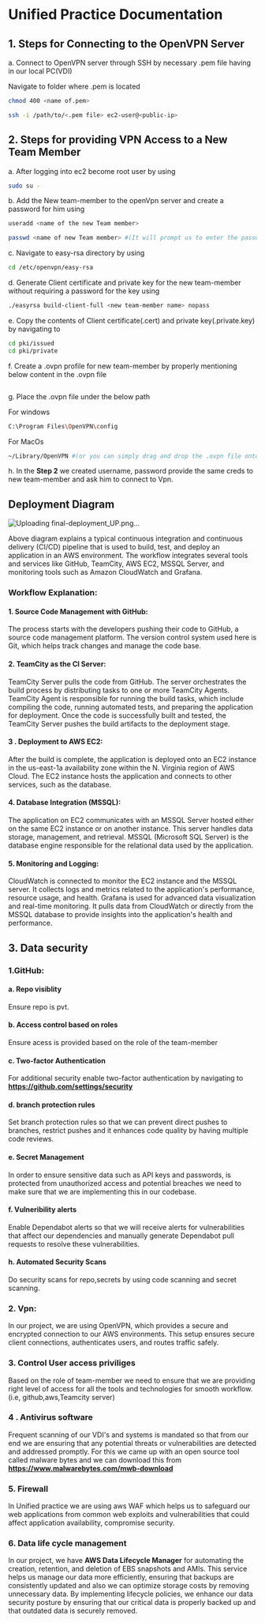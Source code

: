 # Unified Practice Documentation

## 1. Steps for Connecting to the OpenVPN Server 
a. Connect to  OpenVPN server through SSH by necessary .pem file having in our local PC(VDI)

   Navigate to folder where .pem is located
```bash
chmod 400 <name of.pem>
```
```bash
ssh -i /path/to/<.pem file> ec2-user@<public-ip>
```
## 2. Steps for providing VPN Access to a New Team Member
a. After logging into ec2 become root user by using
```bash
sudo su -
```
b. Add the New team-member to the openVpn server and create a password for him using
```bash
useradd <name of the new Team member>
```
```bash
passwd <name of new Team member> #(It will prompt us to enter the password)
```
c. Navigate to easy-rsa directory by using
```bash
cd /etc/openvpn/easy-rsa
``` 
d. Generate Client certificate and private key for the new team-member without requiring a password for the key using
```bash
./easyrsa build-client-full <new team-member name> nopass
```
e. Copy the contents of Client certificate(.cert) and private key(.private.key) by navigating to
```bash
cd pki/issued 
cd pki/private
```
f. Create a .ovpn profile for new team-member by properly mentioning below content in the .ovpn file
```bash
```
g. Place the .ovpn file under the below path

   For windows
```bash
C:\Program Files\OpenVPN\config
```
   For MacOs
```bash
~/Library/OpenVPN #(or you can simply drag and drop the .ovpn file onto the Tunnelblick icon)
```
h. In the  **Step 2** we created username, password provide the same creds to new team-member and ask him to connect to Vpn.


##  Deployment Diagram
![Uploading final-deployment_UP.png…]()


Above diagram explains a typical continuous integration and continuous delivery (CI/CD) pipeline that is used to build, test, and deploy an application in an AWS environment. The workflow integrates several tools and services like GitHub, TeamCity, AWS EC2, MSSQL Server, and monitoring tools such as Amazon CloudWatch and Grafana.
### Workflow Explanation:
#### 1. Source Code Management with GitHub:

The process starts with the developers pushing their code to GitHub, a source code management platform.
The version control system used here is Git, which helps track changes and manage the code base.
#### 2. TeamCity as the CI Server:

TeamCity Server pulls the code from GitHub.
The server orchestrates the build process by distributing tasks to one or more TeamCity Agents.
TeamCity Agent is responsible for running the build tasks, which include compiling the code, running automated tests, and preparing the application for deployment.
Once the code is successfully built and tested, the TeamCity Server pushes the build artifacts to the deployment stage.
#### 3 . Deployment to AWS EC2:

After the build is complete, the application is deployed onto an EC2 instance in the us-east-1a availability zone within the N. Virginia region of AWS Cloud.
The EC2 instance hosts the application and connects to other services, such as the database.
#### 4. Database Integration (MSSQL):

The application on EC2 communicates with an MSSQL Server hosted either on the same EC2 instance or on another instance. This server handles data storage, management, and retrieval.
MSSQL (Microsoft SQL Server) is the database engine responsible for the relational data used by the application.
#### 5. Monitoring and Logging:

CloudWatch is connected to monitor the EC2 instance and the MSSQL server. It collects logs and metrics related to the application's performance, resource usage, and health.
Grafana is used for advanced data visualization and real-time monitoring. It pulls data from CloudWatch or directly from the MSSQL database to provide insights into the application's health and performance.





## 3. Data security
### 1.GitHub:
#### a.  Repo visiblity 
Ensure repo is pvt.
#### b.  Access control based on roles
Ensure acess is provided based on the role of the team-member
#### c. Two-factor Authentication
For additional security enable two-factor authentication by navigating to **https://github.com/settings/security**
#### d. branch protection rules
Set branch protection rules so that we can prevent direct pushes to branches, restrict pushes and it enhances code quality by having multiple code reviews.
#### e. Secret Management
In order to ensure  sensitive data such as API keys and passwords, is protected from unauthorized access and potential breaches we need to make sure that we are implementing this in our codebase.
#### f. Vulneribility alerts
Enable Dependabot alerts so that we will receive alerts for vulnerabilities that affect our dependencies and manually generate Dependabot pull requests to resolve these vulnerabilities.
#### h. Automated Security Scans
Do security scans for repo,secrets  by using code scanning and secret scanning.

### 2. Vpn:
In our project, we are using OpenVPN, which provides a secure and encrypted connection to our AWS environments. This setup ensures secure client connections, authenticates users, and routes traffic safely.

### 3. Control User access priviliges
Based on the role of team-member we need to ensure that we are providing right level of access for all the tools and technologies for smooth workflow.(i.e, github,aws,Teamcity server) 

### 4 . Antivirus software
Frequent scanning of our VDI's and systems is mandated so that from our end we are ensuring that any potential threats or vulnerabilities are detected and addressed promptly. For this we came up with an open source tool called malware bytes and we can download this from **https://www.malwarebytes.com/mwb-download**

### 5. Firewall
In Unified practice we are using aws WAF which helps us to  safeguard our web applications from common web exploits and vulnerabilities that could affect application availability, compromise security.

### 6. Data life cycle management
In our project, we have  **AWS Data Lifecycle Manager** for automating  the creation, retention, and deletion of EBS snapshots and AMIs. This service helps us manage our data more efficiently, ensuring that backups are consistently updated and also we can optimize storage costs by removing unnecessary data. By implementing lifecycle policies, we enhance our data security posture by ensuring that our critical data is properly backed up and that outdated data is securely removed.







